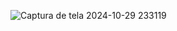 ![Captura de tela 2024-10-29 233119](https://github.com/user-attachments/assets/51d5e878-12c0-46f9-b216-b258a6f0ca89)
